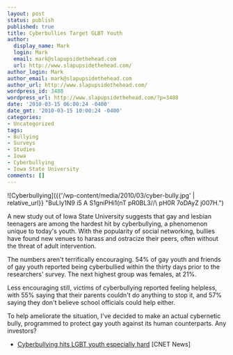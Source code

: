 ```yaml
---
layout: post
status: publish
published: true
title: Cyberbullies Target GLBT Youth
author:
  display_name: Mark
  login: Mark
  email: mark@slapupsidethehead.com
  url: http://www.slapupsidethehead.com/
author_login: Mark
author_email: mark@slapupsidethehead.com
author_url: http://www.slapupsidethehead.com/
wordpress_id: 3488
wordpress_url: http://www.slapupsidethehead.com/?p=3488
date: '2010-03-15 06:00:24 -0400'
date_gmt: '2010-03-15 10:00:24 -0400'
categories:
- Uncategorized
tags:
- Bullying
- Surveys
- Studies
- Iowa
- Cyberbullying
- Iowa State University
comments: []
---
```

![Cyberbullying]({{'/wp-content/media/2010/03/cyber-bully.jpg' | relative_url}} "BuLly1N9 i5 A S1gniPHi1(nT pR0BL3/\/\ pH0R 7oDAyZ j007H.")

A new study out of Iowa State University suggests that gay and lesbian teenagers are among the hardest hit by cyberbullying, a phenomenon unique to today's youth. With the popularity of social networking, bullies have found new venues to harass and ostracize their peers, often without the threat of adult intervention.

The numbers aren't terrifically encouraging. 54% of gay youth and friends of gay youth reported being cyberbullied within the thirty days prior to the researchers' survey. The next highest group was females, at 21%.

Less encouraging still, victims of cyberbullying reported feeling helpless, with 55% saying that their parents couldn't do anything to stop it, and 57% saying they don't believe school officials could help either.

To help ameliorate the situation, I've decided to make an actual cybernetic bully, programmed to protect gay youth against its human counterparts. Any investors?

- [Cyberbullying hits LGBT youth especially hard](http://news.cnet.com/8301-27083_3-10466220-247.html) [CNET News]
